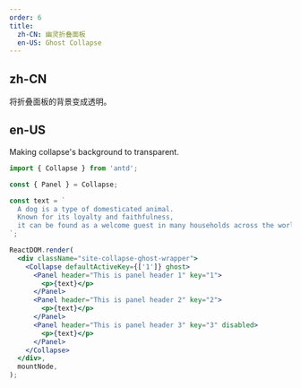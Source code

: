 ```yaml
---
order: 6
title:
  zh-CN: 幽灵折叠面板
  en-US: Ghost Collapse
---
```


## zh-CN

将折叠面板的背景变成透明。

## en-US

Making collapse's background to transparent.

```jsx
import { Collapse } from 'antd';

const { Panel } = Collapse;

const text = `
  A dog is a type of domesticated animal.
  Known for its loyalty and faithfulness,
  it can be found as a welcome guest in many households across the world.
`;

ReactDOM.render(
  <div className="site-collapse-ghost-wrapper">
    <Collapse defaultActiveKey={['1']} ghost>
      <Panel header="This is panel header 1" key="1">
        <p>{text}</p>
      </Panel>
      <Panel header="This is panel header 2" key="2">
        <p>{text}</p>
      </Panel>
      <Panel header="This is panel header 3" key="3" disabled>
        <p>{text}</p>
      </Panel>
    </Collapse>
  </div>,
  mountNode,
);
```

<style>
.site-collapse-ghost-wrapper {
  padding: 26px 16px 16px;
  background: rgb(190, 200, 200);
}
</style>

